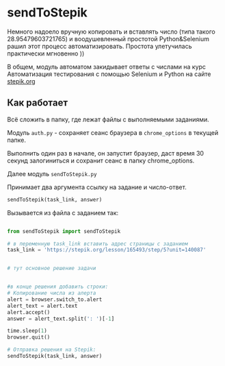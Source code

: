 # sendToStepik


Немного надоело вручную копировать и вставлять число (типа такого 28.95479603721765) и воодушевленный простотой Python&Selenium рашил этот процесс автоматизировать. Простота улетучилась практически мгновенно ))

В общем, модуль автоматом закидывает ответы c числами на курс Автоматизация тестирования с помощью Selenium и Python на сайте [stepik.org](https://stepik.org/)

## Как работает

Всё сложить в папку, где лежат файлы с выполняемыми заданиями.

Модуль `auth.py` - сохраняет сеанс браузера в `chrome_options` в текущей папке.


Выполнить один раз в начале, он запустит браузер, даст время 30 секунд залогиниться и сохранит сеанс в папку chrome_options.



Далее модуль `sendToStepik.py`

Принимает два аргумента ссылку на задание и число-ответ.
```python
sendToStepik(task_link, answer)
```

Вызывается из файла с заданием так:
```python

from sendToStepik import sendToStepik

# в переменную task_link вставить адрес страницы с заданием
task_link = 'https://stepik.org/lesson/165493/step/5?unit=140087'


# тут основное решение задачи


#в конце решения добавить строки:
# Копирование числа из алерта
alert = browser.switch_to.alert
alert_text = alert.text
alert.accept()
answer = alert_text.split(': ')[-1]

time.sleep(1)
browser.quit()

# Отправка решения на Stepik:
sendToStepik(task_link, answer)

```

